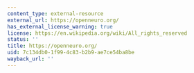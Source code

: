 ```yaml
---
content_type: external-resource
external_url: https://openneuro.org/
has_external_license_warning: true
license: https://en.wikipedia.org/wiki/All_rights_reserved
status: ''
title: https://openneuro.org/
uid: 7c134db0-1f99-4c83-b2b9-ae7ce54ba8be
wayback_url: ''
---
```

